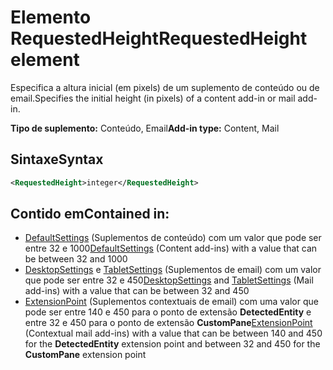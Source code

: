 # <a name="requestedheight-element"></a><span data-ttu-id="91d5d-101">Elemento RequestedHeight</span><span class="sxs-lookup"><span data-stu-id="91d5d-101">RequestedHeight element</span></span>

<span data-ttu-id="91d5d-102">Especifica a altura inicial (em pixels) de um suplemento de conteúdo ou de email.</span><span class="sxs-lookup"><span data-stu-id="91d5d-102">Specifies the initial height (in pixels) of a content add-in or mail add-in.</span></span> 

<span data-ttu-id="91d5d-103">**Tipo de suplemento:** Conteúdo, Email</span><span class="sxs-lookup"><span data-stu-id="91d5d-103">**Add-in type:** Content, Mail</span></span>

## <a name="syntax"></a><span data-ttu-id="91d5d-104">Sintaxe</span><span class="sxs-lookup"><span data-stu-id="91d5d-104">Syntax</span></span>

```XML
<RequestedHeight>integer</RequestedHeight>
```

## <a name="contained-in"></a><span data-ttu-id="91d5d-105">Contido em</span><span class="sxs-lookup"><span data-stu-id="91d5d-105">Contained in:</span></span>

- <span data-ttu-id="91d5d-106">[DefaultSettings](defaultsettings.md) (Suplementos de conteúdo) com um valor que pode ser entre 32 e 1000</span><span class="sxs-lookup"><span data-stu-id="91d5d-106">[DefaultSettings](defaultsettings.md) (Content add-ins) with a value that can be between 32 and 1000</span></span>
- <span data-ttu-id="91d5d-107">[DesktopSettings](desktopsettings.md) e [TabletSettings](tabletsettings.md) (Suplementos de email) com um valor que pode ser entre 32 e 450</span><span class="sxs-lookup"><span data-stu-id="91d5d-107">[DesktopSettings](desktopsettings.md) and [TabletSettings](tabletsettings.md) (Mail add-ins) with a value that can be between 32 and 450</span></span>
- <span data-ttu-id="91d5d-108">[ExtensionPoint](extensionpoint.md) (Suplementos contextuais de email) com uma valor que pode ser entre 140 e 450 para o ponto de extensão **DetectedEntity** e entre 32 e 450 para o ponto de extensão **CustomPane**</span><span class="sxs-lookup"><span data-stu-id="91d5d-108">[ExtensionPoint](extensionpoint.md) (Contextual mail add-ins) with a value that can be between 140 and 450 for the **DetectedEntity** extension point and between 32 and 450 for the **CustomPane** extension point</span></span>